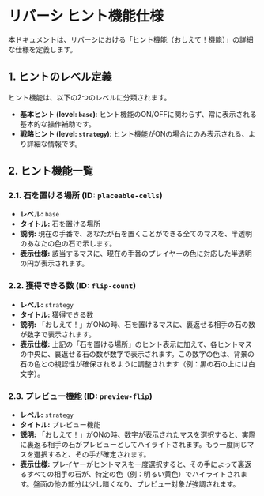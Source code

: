 # リバーシ ヒント機能仕様

本ドキュメントは、リバーシにおける「ヒント機能（おしえて！機能）」の詳細な仕様を定義します。

## 1. ヒントのレベル定義

ヒント機能は、以下の2つのレベルに分類されます。

-   **基本ヒント (level: `base`)**: ヒント機能のON/OFFに関わらず、常に表示される基本的な操作補助です。
-   **戦略ヒント (level: `strategy`)**: ヒント機能がONの場合にのみ表示される、より詳細な情報です。

## 2. ヒント機能一覧

### 2.1. 石を置ける場所 (ID: `placeable-cells`)

-   **レベル:** `base`
-   **タイトル:** 石を置ける場所
-   **説明:** 現在の手番で、あなたが石を置くことができる全てのマスを、半透明のあなたの色の石で示します。
-   **表示仕様:** 該当するマスに、現在の手番のプレイヤーの色に対応した半透明の円が表示されます。

### 2.2. 獲得できる数 (ID: `flip-count`)

-   **レベル:** `strategy`
-   **タイトル:** 獲得できる数
-   **説明:** 「おしえて！」がONの時、石を置けるマスに、裏返せる相手の石の数が数字で表示されます。
-   **表示仕様:** 上記の「石を置ける場所」のヒント表示に加えて、各ヒントマスの中央に、裏返せる石の数が数字で表示されます。この数字の色は、背景の石の色との視認性が確保されるように調整されます（例：黒の石の上には白文字）。

### 2.3. プレビュー機能 (ID: `preview-flip`)

-   **レベル:** `strategy`
-   **タイトル:** プレビュー機能
-   **説明:** 「おしえて！」がONの時、数字が表示されたマスを選択すると、実際に裏返る相手の石がプレビューとしてハイライトされます。もう一度同じマスを選択すると、その手が確定されます。
-   **表示仕様:** プレイヤーがヒントマスを一度選択すると、その手によって裏返るすべての相手の石が、特定の色（例：明るい黄色）でハイライトされます。盤面の他の部分は少し暗くなり、プレビュー対象が強調されます。